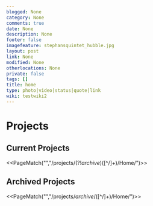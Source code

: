 ```yaml
---
blogged: None
category: None
comments: true
date: None
description: None
footer: false
imagefeature: stephansquintet_hubble.jpg
layout: post
link: None
modified: None
otherlocations: None
private: false
tags: []
title: home
type: photo|video|status|quote|link
wiki: testwiki2
---
```

<!--summary-->

# Projects

## Current Projects

<<PageMatch("","/projects\/(?!_archive_)([^/]+)\/Home/")>> 

## Archived Projects

<<PageMatch("","/projects\/_archive_\/([^/]+)\/Home/")>>